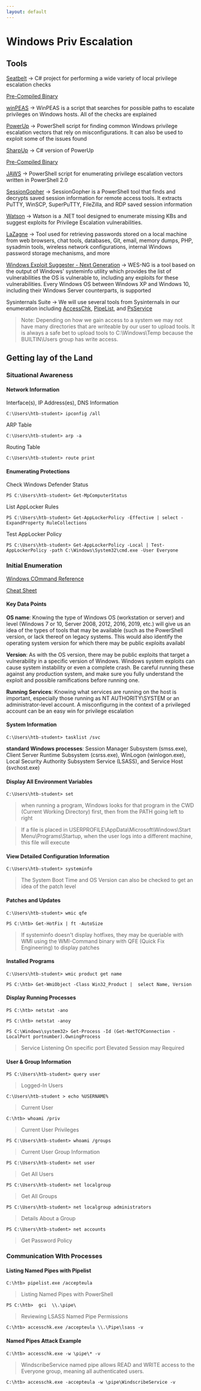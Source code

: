 ```yaml
---
layout: default
---
```

# Windows Priv Escalation

## Tools

[Seatbelt](https://github.com/GhostPack/Seatbelt) → C# project for performing a wide variety of local privilege escalation checks

[Pre-Compiled Binary](https://github.com/r3motecontrol/Ghostpack-CompiledBinaries)

[winPEAS](https://github.com/carlospolop/privilege-escalation-awesome-scripts-suite/tree/master/winPEAS) → WinPEAS is a script that searches for possible paths to escalate privileges on Windows hosts. All of the checks are explained 

[PowerUp](https://raw.githubusercontent.com/PowerShellMafia/PowerSploit/master/Privesc/PowerUp.ps1) → PowerShell script for finding common Windows privilege escalation vectors that rely on misconfigurations. It can also be used to exploit some of the issues found

[SharpUp](https://github.com/GhostPack/SharpUp) →  C# version of PowerUp

[Pre-Compiled Binary](https://github.com/r3motecontrol/Ghostpack-CompiledBinaries)

[JAWS](https://github.com/411Hall/JAWS) →  PowerShell script for enumerating privilege escalation vectors written in PowerShell 2.0

[SessionGopher](https://github.com/Arvanaghi/SessionGopher) → SessionGopher is a PowerShell tool that finds and decrypts saved session information for remote access tools. It extracts PuTTY, WinSCP, SuperPuTTY, FileZilla, and RDP saved session information

[Watson](https://github.com/rasta-mouse/Watson) → Watson is a .NET tool designed to enumerate missing KBs and suggest exploits for Privilege Escalation vulnerabilities.

[LaZagne](https://github.com/AlessandroZ/LaZagne) → Tool used for retrieving passwords stored on a local machine from web browsers, chat tools, databases, Git, email, memory dumps, PHP, sysadmin tools, wireless network configurations, internal Windows password storage mechanisms, and more

[Windows Exploit Suggester - Next Generation](https://github.com/bitsadmin/wesng) → WES-NG is a tool based on the output of Windows' systeminfo utility which provides the list of vulnerabilities the OS is vulnerable to, including any exploits for these vulnerabilities. Every Windows OS between Windows XP and Windows 10, including their Windows Server counterparts, is supported

Sysinternals Suite → We will use several tools from Sysinternals in our enumeration including [AccessChk](https://docs.microsoft.com/en-us/sysinternals/downloads/accesschk), [PipeList](https://docs.microsoft.com/en-us/sysinternals/downloads/pipelist), and [PsService](https://docs.microsoft.com/en-us/sysinternals/downloads/psservice)


> Note: Depending on how we gain access to a system we may not have many directories that are writeable by our user to upload tools. It is always a safe bet to upload tools to C:\Windows\Temp because the BUILTIN\Users group has write access.

## Getting lay of the Land

### Situational Awareness

#### Network Information

Interface(s), IP Address(es), DNS Information

```
C:\Users\htb-student> ipconfig /all
```
ARP Table

```
C:\Users\htb-student> arp -a
```
Routing Table

```
C:\Users\htb-student> route print
```
#### Enumerating Protections

Check Windows Defender Status

```
PS C:\Users\htb-student> Get-MpComputerStatus
```
List AppLocker Rules

```
PS C:\Users\htb-student> Get-AppLockerPolicy -Effective | select -ExpandProperty RuleCollections
```

Test AppLocker Policy

```
PS C:\Users\htb-student> Get-AppLockerPolicy -Local | Test-AppLockerPolicy -path C:\Windows\System32\cmd.exe -User Everyone
```

### Initial Enumeration

[Windows COmmand Reference](https://learn.microsoft.com/en-us/windows-server/administration/windows-commands/windows-commands)

[Cheat Sheet](https://swisskyrepo.github.io/InternalAllTheThings/redteam/escalation/windows-privilege-escalation/#windows-version-and-configuration)

#### Key Data Points

**OS name**: Knowing the type of Windows OS (workstation or server) and level (Windows 7 or 10, Server 2008, 2012, 2016, 2019, etc.) will give us an idea of the types of tools that may be available (such as the PowerShell version, or lack thereof on legacy systems. This would also identify the operating system version for which there may be public exploits availabl

**Version**: As with the OS version, there may be public exploits that target a vulnerability in a specific version of Windows. Windows system exploits can cause system instability or even a complete crash. Be careful running these against any production system, and make sure you fully understand the exploit and possible ramifications before running one.

**Running Services**: Knowing what services are running on the host is important, especially those running as NT AUTHORITY\SYSTEM or an administrator-level account. A misconfigurng in the context of a privileged account can be an easy win for privilege escalation

#### System Information

```
C:\Users\htb-student> tasklist /svc
```
**standard Windows processes**: Session Manager Subsystem (smss.exe), Client Server Runtime Subsystem (csrss.exe), WinLogon (winlogon.exe), Local Security Authority Subsystem Service (LSASS), and Service Host (svchost.exe)

#### Display All Environment Variables

```
C:\Users\htb-student> set
```
> when running a program, Windows looks for that program in the CWD (Current Working Directory) first, then from the PATH going left to right

> If a file is placed in USERPROFILE\AppData\Microsoft\Windows\Start Menu\Programs\Startup, when the user logs into a different machine, this file will execute

#### View Detailed Configuration Information

```
C:\Users\htb-student> systeminfo
```

> The System Boot Time and OS Version can also be checked to get an idea of the patch level

#### Patches and Updates

```
C:\Users\htb-student> wmic qfe
```

```
PS C:\htb> Get-HotFix | ft -AutoSize
```
> If systeminfo doesn't display hotfixes, they may be queriable with WMI using the WMI-Command binary with QFE (Quick Fix Engineering) to display patches

#### Installed Programs

```
C:\Users\htb-student> wmic product get name
```

```
PS C:\htb> Get-WmiObject -Class Win32_Product |  select Name, Version
```

#### Display Running Processes

```
PS C:\htb> netstat -ano

PS C:\htb> netstat -anoy
```
```
PS C:\Windows\system32> Get-Process -Id (Get-NetTCPConnection -LocalPort portnumber).OwningProcess             
```
> Service Listening On specific port
> Elevated Session may Required

#### User & Group Information

```
PS C:\Users\htb-student> query user
```
> Logged-In Users

```
C:\Users\htb-student > echo %USERNAME%
```
> Current User

```
C:\htb> whoami /priv
```
> Current User Privileges

```
PS C:\Users\htb-student> whoami /groups
```
> Current User Group Information

```
PS C:\Users\htb-student> net user
```
> Get All Users

```
PS C:\Users\htb-student> net localgroup
```
> Get All Groups

```
PS C:\Users\htb-student> net localgroup administrators
```
> Details About a Group

```
PS C:\Users\htb-student> net accounts
```
> Get Password Policy

### Communication WIth Processes

#### Listing Named Pipes with Pipelist

```
C:\htb> pipelist.exe /accepteula
```

> Listing Named Pipes with PowerShell

```
PS C:\htb>  gci  \\.\pipe\
```

> Reviewing LSASS Named Pipe Permissions

```
C:\htb> accesschk.exe /accepteula \\.\Pipe\lsass -v
```

#### Named Pipes Attack Example

```
C:\htb> accesschk.exe -w \pipe\* -v
```
 
> WindscribeService named pipe allows READ and WRITE access to the Everyone group, meaning all authenticated users.

```
C:\htb> accesschk.exe -accepteula -w \pipe\WindscribeService -v
```
